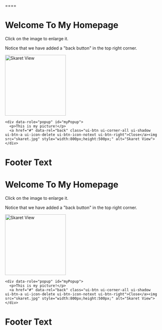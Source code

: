 ====<!DOCTYPE html>
<html>
<head>
<meta name="viewport" content="width=device-width, initial-scale=1">
<link rel="stylesheet" href="http://code.jquery.com/mobile/1.4.4/jquery.mobile-1.4.4.min.css">
<script src="http://code.jquery.com/jquery-1.11.1.min.js"></script>
<script src="http://code.jquery.com/mobile/1.4.4/jquery.mobile-1.4.4.min.js"></script>
</head>
<body>

<div data-role="pageone">
  <div data-role="header">
    <h1>Welcome To My Homepage</h1>
  </div>

  <div data-role="main" class="ui-content">
    <p>Click on the image to enlarge it.</p>
    <p>Notice that we have added a "back button" in the top right corner.</p>
    <a href="#myPopup" data-rel="popup" data-position-to="window">
    <img src="skaret.jpg" alt="Skaret View" style="width:200px;"></a>

    <div data-role="popup" id="myPopup">
      <p>This is my picture!</p> 
      <a href="#" data-rel="back" class="ui-btn ui-corner-all ui-shadow ui-btn-a ui-icon-delete ui-btn-icon-notext ui-btn-right">Close</a><img src="skaret.jpg" style="width:800px;height:500px;" alt="Skaret View">
    </div>
  </div>

  <div data-role="footer">
    <h1>Footer Text</h1>
  </div>
</div> 
<div data-role="pagetwo">
  <div data-role="header">
    <h1>Welcome To My Homepage</h1>
  </div>

  <div data-role="main" class="ui-content">
    <p>Click on the image to enlarge it.</p>
    <p>Notice that we have added a "back button" in the top right corner.</p>
    <a href="#myPopup" data-rel="popup" data-position-to="window">
    <img src="skaret.jpg" alt="Skaret View" style="width:200px;"></a>

    <div data-role="popup" id="myPopup">
      <p>This is my picture!</p> 
      <a href="#" data-rel="back" class="ui-btn ui-corner-all ui-shadow ui-btn-a ui-icon-delete ui-btn-icon-notext ui-btn-right">Close</a><img src="skaret.jpg" style="width:800px;height:500px;" alt="Skaret View">
    </div>
  </div>

  <div data-role="footer">
    <h1>Footer Text</h1>
  </div>
</div>

</body>
</html>

